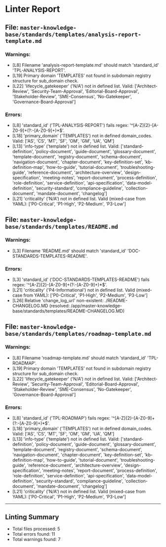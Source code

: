 # Linter Report


## File: `master-knowledge-base/standards/templates/analysis-report-template.md`
### Warnings:
  - [L8] Filename 'analysis-report-template.md' should match 'standard_id' 'TPL-ANALYSIS-REPORT'.
  - [L19] Primary domain 'TEMPLATES' not found in subdomain registry structure for sub_domain check.
  - [L22] 'lifecycle_gatekeeper' ('N/A') not in defined list. Valid: ['Architect-Review', 'Security-Team-Approval', 'Editorial-Board-Approval', 'Stakeholder-Review', 'SME-Consensus', 'No-Gatekeeper', 'Governance-Board-Approval']
### Errors:
  - [L8] 'standard_id' ('TPL-ANALYSIS-REPORT') fails regex: '^[A-Z]{2}-[A-Z0-9]+(?:-[A-Z0-9]+)*$'.
  - [L18] 'primary_domain' ('TEMPLATES') not in defined domain_codes. Valid: ['AS', 'CS', 'MT', 'SF', 'OM', 'GM', 'UA', 'QM']
  - [L13] 'info-type' ('template') not in defined list. Valid: ['standard-definition', 'policy-document', 'guide-document', 'glossary-document', 'template-document', 'registry-document', 'schema-document', 'navigation-document', 'chapter-document', 'key-definition-set', 'kb-definition-map', 'how-to-guide', 'tutorial-document', 'troubleshooting-guide', 'reference-document', 'architecture-overview', 'design-specification', 'meeting-notes', 'report-document', 'process-definition', 'role-definition', 'service-definition', 'api-specification', 'data-model-definition', 'security-standard', 'compliance-guideline', 'collection-document', 'mandate-document', 'changelog']
  - [L21] 'criticality' ('N/A') not in defined list. Valid (mixed-case from YAML): ['P0-Critical', 'P1-High', 'P2-Medium', 'P3-Low']

## File: `master-knowledge-base/standards/templates/README.md`
### Warnings:
  - [L3] Filename 'README.md' should match 'standard_id' 'DOC-STANDARDS-TEMPLATES-README'.
### Errors:
  - [L3] 'standard_id' ('DOC-STANDARDS-TEMPLATES-README') fails regex: '^[A-Z]{2}-[A-Z0-9]+(?:-[A-Z0-9]+)*$'.
  - [L21] 'criticality' ('P4-Informational') not in defined list. Valid (mixed-case from YAML): ['P0-Critical', 'P1-High', 'P2-Medium', 'P3-Low']
  - [L26] Relative 'change_log_url' non-existent: ./README-CHANGELOG.MD (resolved: /app/master-knowledge-base/standards/templates/README-CHANGELOG.MD)

## File: `master-knowledge-base/standards/templates/roadmap-template.md`
### Warnings:
  - [L8] Filename 'roadmap-template.md' should match 'standard_id' 'TPL-ROADMAP'.
  - [L19] Primary domain 'TEMPLATES' not found in subdomain registry structure for sub_domain check.
  - [L22] 'lifecycle_gatekeeper' ('N/A') not in defined list. Valid: ['Architect-Review', 'Security-Team-Approval', 'Editorial-Board-Approval', 'Stakeholder-Review', 'SME-Consensus', 'No-Gatekeeper', 'Governance-Board-Approval']
### Errors:
  - [L8] 'standard_id' ('TPL-ROADMAP') fails regex: '^[A-Z]{2}-[A-Z0-9]+(?:-[A-Z0-9]+)*$'.
  - [L18] 'primary_domain' ('TEMPLATES') not in defined domain_codes. Valid: ['AS', 'CS', 'MT', 'SF', 'OM', 'GM', 'UA', 'QM']
  - [L13] 'info-type' ('template') not in defined list. Valid: ['standard-definition', 'policy-document', 'guide-document', 'glossary-document', 'template-document', 'registry-document', 'schema-document', 'navigation-document', 'chapter-document', 'key-definition-set', 'kb-definition-map', 'how-to-guide', 'tutorial-document', 'troubleshooting-guide', 'reference-document', 'architecture-overview', 'design-specification', 'meeting-notes', 'report-document', 'process-definition', 'role-definition', 'service-definition', 'api-specification', 'data-model-definition', 'security-standard', 'compliance-guideline', 'collection-document', 'mandate-document', 'changelog']
  - [L21] 'criticality' ('N/A') not in defined list. Valid (mixed-case from YAML): ['P0-Critical', 'P1-High', 'P2-Medium', 'P3-Low']

---
## Linting Summary
- Total files processed: 5
- Total errors found: 11
- Total warnings found: 7
